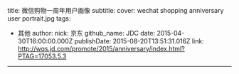 title: 微信购物一周年用户画像
subtitle: 
cover: wechat shopping anniversary user portrait.jpg
tags:
  - 其他
author:
  nick: 京东
  github_name: JDC
date: 2015-04-30T16:00:00.000Z
publishDate: 2015-08-20T13:51:31.016Z
link: http://wqs.jd.com/promote/2015/anniversary/index.html?PTAG=17053.5.3
---